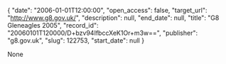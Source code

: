 {
  "date": "2006-01-01T12:00:00", 
  "open_access": false, 
  "target_url": "http://www.g8.gov.uk/", 
  "description": null, 
  "end_date": null, 
  "title": "G8 Gleneagles 2005", 
  "record_id": "20060101T120000/D+bzv94IfbccXeK1Or+m3w==", 
  "publisher": "g8.gov.uk", 
  "slug": 122753, 
  "start_date": null
}

None